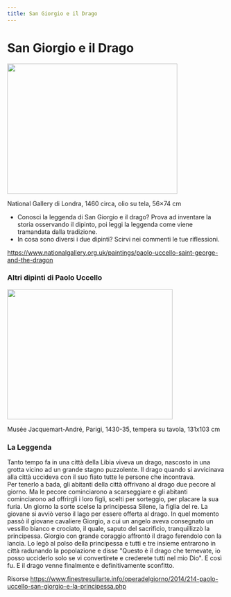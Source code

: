 ```yaml
---
title: San Giorgio e il Drago
---
```

# San Giorgio e il Drago

<img src="https://upload.wikimedia.org/wikipedia/commons/thumb/e/ed/Paolo_Uccello_047b.jpg/1024px-Paolo_Uccello_047b.jpg" 
width="392" height="300"> 

National Gallery di Londra, 1460 circa, olio su tela, 56×74 cm

- Conosci la leggenda di San Giorgio e il drago? Prova ad inventare la storia osservando il dipinto, poi leggi la leggenda come viene tramandata dalla tradizione.
- In cosa sono diversi i due dipinti? Scirvi nei commenti le tue riflessioni.

https://www.nationalgallery.org.uk/paintings/paolo-uccello-saint-george-and-the-dragon

### Altri dipinti di Paolo Uccello

<img src="https://www.musee-jacquemart-andre.com/sites/default/files/styles/fiches_oeuvre/public/mja3036_v2_sebert_photographe_2.jpg" 
width="381" height="300"> 

Musée Jacquemart-André, Parigi, 1430-35, tempera su tavola, 131x103 cm
### La Leggenda

Tanto tempo fa in una città della Libia viveva un drago, nascosto in una grotta vicino ad un grande stagno puzzolente. Il drago quando si avvicinava alla città uccideva con il suo fiato tutte le persone che incontrava.  
Per tenerlo a bada, gli abitanti della città offrivano al drago due pecore al giorno. Ma le pecore cominciarono a scarseggiare e gli abitanti cominciarono ad offrirgli i loro figli, scelti per sorteggio, per placare la sua furia. 
Un giorno la sorte scelse la principessa Silene, la figlia del re.
La giovane si avviò verso il lago per essere offerta al drago. In quel momento passò il giovane cavaliere Giorgio, a cui un angelo aveva consegnato un vessillo bianco e crociato, il quale, saputo del sacrificio, tranquillizzò la principessa. 
Giorgio con grande coraggio affrontò il drago ferendolo con la lancia. Lo legò al polso della principessa e tutti e tre insieme entrarono in città radunando la popolazione e disse "Questo è il drago che temevate, io posso ucciderlo solo se vi convertirete e crederete tutti nel mio Dio".
E così fu. E il drago venne finalmente e definitivamente sconfitto.

Risorse
https://www.finestresullarte.info/operadelgiorno/2014/214-paolo-uccello-san-giorgio-e-la-principessa.php
